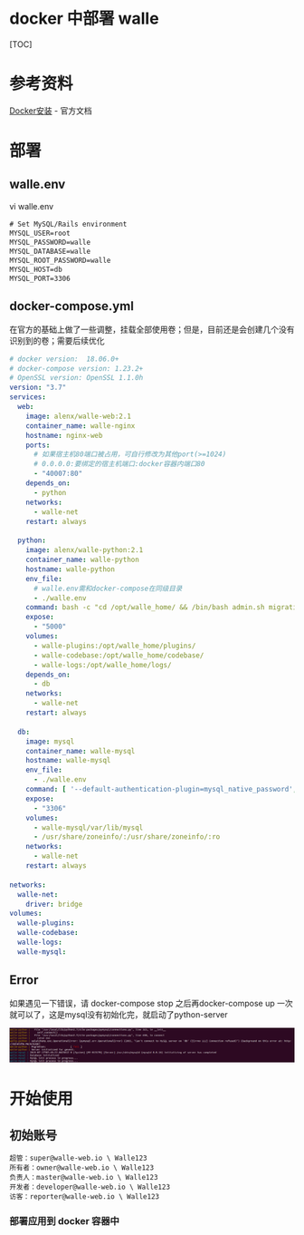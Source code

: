 # docker 中部署  walle

[TOC]

# 参考资料

[Docker安装](http://www.walle-web.io/docs/installation_docker.html) - 官方文档

# 部署

## walle.env

vi walle.env

```
# Set MySQL/Rails environment
MYSQL_USER=root
MYSQL_PASSWORD=walle
MYSQL_DATABASE=walle
MYSQL_ROOT_PASSWORD=walle
MYSQL_HOST=db
MYSQL_PORT=3306
```

## docker-compose.yml

在官方的基础上做了一些调整，挂载全部使用卷；但是，目前还是会创建几个没有识别到的卷；需要后续优化

```yml
# docker version:  18.06.0+
# docker-compose version: 1.23.2+
# OpenSSL version: OpenSSL 1.1.0h
version: "3.7"
services:
  web:
    image: alenx/walle-web:2.1
    container_name: walle-nginx
    hostname: nginx-web
    ports:
      # 如果宿主机80端口被占用，可自行修改为其他port(>=1024)
      # 0.0.0.0:要绑定的宿主机端口:docker容器内端口80
      - "40007:80"
    depends_on:
      - python
    networks:
      - walle-net
    restart: always

  python:
    image: alenx/walle-python:2.1
    container_name: walle-python
    hostname: walle-python
    env_file:
      # walle.env需和docker-compose在同级目录
      - ./walle.env
    command: bash -c "cd /opt/walle_home/ && /bin/bash admin.sh migration &&  python waller.py"
    expose:
      - "5000"
    volumes:
      - walle-plugins:/opt/walle_home/plugins/
      - walle-codebase:/opt/walle_home/codebase/
      - walle-logs:/opt/walle_home/logs/
    depends_on:
      - db
    networks:
      - walle-net
    restart: always

  db:
    image: mysql
    container_name: walle-mysql
    hostname: walle-mysql
    env_file:
      - ./walle.env
    command: [ '--default-authentication-plugin=mysql_native_password', '--character-set-server=utf8mb4', '--collation-server=utf8mb4_unicode_ci']
    expose:
      - "3306"
    volumes:
      - walle-mysql/var/lib/mysql
      - /usr/share/zoneinfo/:/usr/share/zoneinfo/:ro
    networks:
      - walle-net
    restart: always

networks:
  walle-net:
    driver: bridge
volumes:
  walle-plugins:
  walle-codebase:
  walle-logs:
  walle-mysql:
```

## Error

如果遇见一下错误，请 docker-compose stop 之后再docker-compose up 一次就可以了，这是mysql没有初始化完，就启动了python-server

![1563352621019](imgs/1563352621019.png)

# 开始使用

## 初始账号

```
超管：super@walle-web.io \ Walle123
所有者：owner@walle-web.io \ Walle123
负责人：master@walle-web.io \ Walle123
开发者：developer@walle-web.io \ Walle123
访客：reporter@walle-web.io \ Walle123
```

### 部署应用到 docker 容器中

